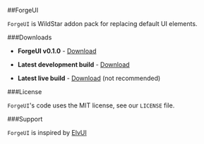 ##ForgeUI

`ForgeUI` is WildStar addon pack for replacing default UI elements.

###Downloads

* **ForgeUI v0.1.0** - [Download](https://github.com/adamjedlicka/ForgeUI/releases/download/v0.1.0/ForgeUI_0.1.0.zip)

* **Latest development build** - [Download](https://github.com/adamjedlicka/ForgeUI/archive/development.zip)
* **Latest live build** - [Download](https://github.com/adamjedlicka/ForgeUI/archive/live.zip) (not recommended)

###License

`ForgeUI`'s code uses the MIT license, see our `LICENSE` file.

###Support

`ForgeUI` is inspired by [ElvUI](http://www.tukui.org/dl.php)

